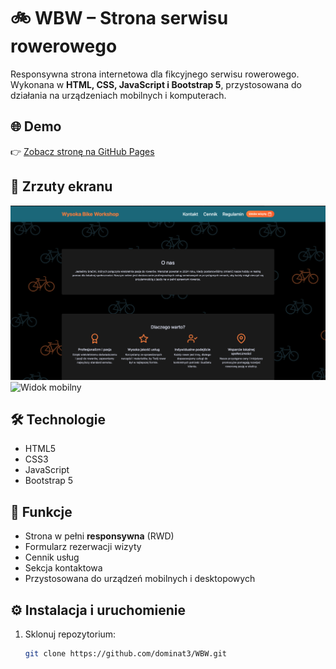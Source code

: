 # 🚲 WBW – Strona serwisu rowerowego

Responsywna strona internetowa dla fikcyjnego serwisu rowerowego.  
Wykonana w **HTML, CSS, JavaScript i Bootstrap 5**, przystosowana do działania na urządzeniach mobilnych i komputerach.

## 🌐 Demo

👉 [Zobacz stronę na GitHub Pages](https://dominat3.github.io/WBW/)

## 📸 Zrzuty ekranu

![Strona główna](img/screenshot-home.png)
![Widok mobilny](img/screenshot-mobile.png)

## 🛠️ Technologie

- HTML5
- CSS3
- JavaScript
- Bootstrap 5

## 🚀 Funkcje

- Strona w pełni **responsywna** (RWD)
- Formularz rezerwacji wizyty
- Cennik usług
- Sekcja kontaktowa
- Przystosowana do urządzeń mobilnych i desktopowych

## ⚙️ Instalacja i uruchomienie

1. Sklonuj repozytorium:
   ```bash
   git clone https://github.com/dominat3/WBW.git
   ```
